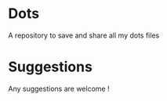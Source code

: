 # Dots
A repository to save and share all my dots files


# Suggestions
Any suggestions are welcome !

